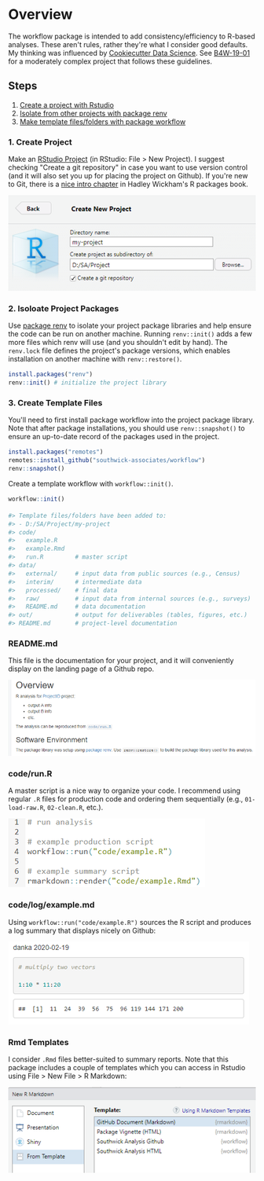 
# Overview

The workflow package is intended to add consistency/efficiency to R-based analyses. These aren't rules, rather they're what I consider good defaults. My thinking was influenced by [Cookiecutter Data Science](https://drivendata.github.io/cookiecutter-data-science/). See [B4W-19-01](https://github.com/southwick-associates/B4W-19-01) for a moderately complex project that follows these guidelines.

## Steps

1. [Create a project with Rstudio](#create-project)
2. [Isolate from other projects with package renv](#define-your-software-environment)
3. [Make template files/folders with package workflow](#initialize-workflow)

### 1. Create Project

Make an [RStudio Project](https://r4ds.had.co.nz/workflow-projects.html) (in RStudio: File > New Project). I suggest checking "Create a git repository" in case you want to use version control (and it will also set you up for placing the project on Github). If you're new to Git, there is a [nice intro chapter](http://r-pkgs.had.co.nz/git.html) in Hadley Wickham's R packages book.

![](img/my-project.png)


### 2. Isoloate Project Packages

Use [package renv](https://rstudio.github.io/renv/index.html) to isolate your project package libraries and help ensure the code can be run on another machine. Running `renv::init()` adds a few more files which renv will use (and you shouldn't edit by hand). The `renv.lock` file defines the project's package versions, which enables installation on another machine with `renv::restore()`.

```r
install.packages("renv")
renv::init() # initialize the project library
```

### 3. Create Template Files

You'll need to first install package workflow into the project package library. Note that after package installations, you should use `renv::snapshot()` to ensure an up-to-date record of the packages used in the project.

```r
install.packages("remotes")
remotes::install_github("southwick-associates/workflow")
renv::snapshot()
```

Create a template workflow with `workflow::init()`.

```r
workflow::init()

#> Template files/folders have been added to:
#> - D:/SA/Project/my-project
#> code/
#>   example.R
#>   example.Rmd
#>   run.R         # master script
#> data/
#>   external/     # input data from public sources (e.g., Census)
#>   interim/      # intermediate data
#>   processed/    # final data
#>   raw/          # input data from internal sources (e.g., surveys)
#>   README.md     # data documentation
#> out/            # output for deliverables (tables, figures, etc.)
#> README.md       # project-level documentation
```

### README.md

This file is the documentation for your project, and it will conveniently display on the landing page of a Github repo.

![](img/readme.png)

### code/run.R

A master script is a nice way to organize your code. I recommend using regular `.R` files for production code and ordering them sequentially (e.g., `01-load-raw.R`, `02-clean.R`, etc.). 

![](img/run.png)

### code/log/example.md

Using `workflow::run("code/example.R")` sources the R script and produces a log summary that displays nicely on Github:

![](img/example.png)

### Rmd Templates

I consider `.Rmd` files better-suited to summary reports. Note that this package includes a couple of templates which you can access in Rstudio using File > New File > R Markdown:

![](img/rmd-template.png)
